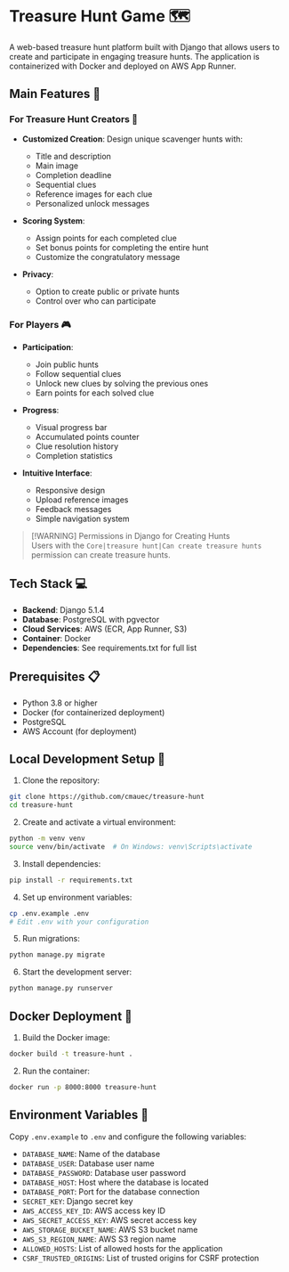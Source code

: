# Treasure Hunt Game 🗺️

A web-based treasure hunt platform built with Django that allows users to create and participate in engaging treasure hunts. The application is containerized with Docker and deployed on AWS App Runner.

## Main Features 🌟

### For Treasure Hunt Creators 🎨

- **Customized Creation**: Design unique scavenger hunts with:
  - Title and description
  - Main image
  - Completion deadline
  - Sequential clues
  - Reference images for each clue
  - Personalized unlock messages

- **Scoring System**:
  - Assign points for each completed clue
  - Set bonus points for completing the entire hunt
  - Customize the congratulatory message

- **Privacy**:
  - Option to create public or private hunts
  - Control over who can participate

### For Players 🎮

- **Participation**:
  - Join public hunts
  - Follow sequential clues
  - Unlock new clues by solving the previous ones
  - Earn points for each solved clue

- **Progress**:
  - Visual progress bar
  - Accumulated points counter
  - Clue resolution history
  - Completion statistics

- **Intuitive Interface**:
  - Responsive design
  - Upload reference images
  - Feedback messages
  - Simple navigation system

>[!WARNING] Permissions in Django for Creating Hunts  
>Users with the `Core|treasure hunt|Can create treasure hunts` permission can create treasure hunts.



## Tech Stack 💻

- **Backend**: Django 5.1.4
- **Database**: PostgreSQL with pgvector
- **Cloud Services**: AWS (ECR, App Runner, S3)
- **Container**: Docker
- **Dependencies**: See requirements.txt for full list

## Prerequisites 📋

- Python 3.8 or higher
- Docker (for containerized deployment)
- PostgreSQL
- AWS Account (for deployment)

## Local Development Setup 🚀

1. Clone the repository:
```bash
git clone https://github.com/cmauec/treasure-hunt
cd treasure-hunt
```

2. Create and activate a virtual environment:
```bash
python -m venv venv
source venv/bin/activate  # On Windows: venv\Scripts\activate
```

3. Install dependencies:
```bash
pip install -r requirements.txt
```

4. Set up environment variables:
```bash
cp .env.example .env
# Edit .env with your configuration
```

5. Run migrations:
```bash
python manage.py migrate
```

6. Start the development server:
```bash
python manage.py runserver
```

## Docker Deployment 🐳

1. Build the Docker image:
```bash
docker build -t treasure-hunt .
```

2. Run the container:
```bash
docker run -p 8000:8000 treasure-hunt
```

## Environment Variables 🔐

Copy `.env.example` to `.env` and configure the following variables:

- `DATABASE_NAME`: Name of the database
- `DATABASE_USER`: Database user name
- `DATABASE_PASSWORD`: Database user password
- `DATABASE_HOST`: Host where the database is located
- `DATABASE_PORT`: Port for the database connection
- `SECRET_KEY`: Django secret key
- `AWS_ACCESS_KEY_ID`: AWS access key ID
- `AWS_SECRET_ACCESS_KEY`: AWS secret access key
- `AWS_STORAGE_BUCKET_NAME`: AWS S3 bucket name
- `AWS_S3_REGION_NAME`: AWS S3 region name
- `ALLOWED_HOSTS`: List of allowed hosts for the application
- `CSRF_TRUSTED_ORIGINS`: List of trusted origins for CSRF protection


